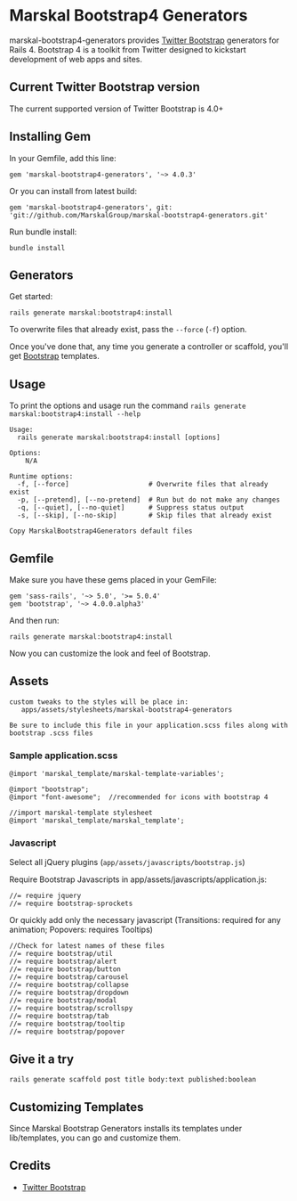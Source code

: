 # Marskal Bootstrap4 Generators

marskal-bootstrap4-generators provides [Twitter Bootstrap](http://getbootstrap.com/) generators for Rails 4. Bootstrap 4 is a toolkit from Twitter designed to kickstart development of web apps and sites.

## Current Twitter Bootstrap version

The current supported version of Twitter Bootstrap is 4.0+

## Installing Gem

In your Gemfile, add this line:

    gem 'marskal-bootstrap4-generators', '~> 4.0.3'

Or you can install from latest build:

    gem 'marskal-bootstrap4-generators', git: 'git://github.com/MarskalGroup/marskal-bootstrap4-generators.git'

Run bundle install:

    bundle install

## Generators

Get started:

    rails generate marskal:bootstrap4:install

To overwrite files that already exist, pass the `--force` (`-f`) option.

Once you've done that, any time you generate a controller or scaffold, you'll get [Bootstrap](http://twitter.github.com/bootstrap/) templates.

## Usage

To print the options and usage run the command `rails generate marskal:bootstrap4:install --help`

    Usage:
      rails generate marskal:bootstrap4:install [options]

    Options:
        N/A
  
    Runtime options:
      -f, [--force]                    # Overwrite files that already exist
      -p, [--pretend], [--no-pretend]  # Run but do not make any changes
      -q, [--quiet], [--no-quiet]      # Suppress status output
      -s, [--skip], [--no-skip]        # Skip files that already exist

    Copy MarskalBootstrap4Generators default files

## Gemfile

Make sure you have these gems placed in your GemFile:

    gem 'sass-rails', '~> 5.0', '>= 5.0.4'
    gem 'bootstrap', '~> 4.0.0.alpha3'

And then run:

    rails generate marskal:bootstrap4:install 

Now you can customize the look and feel of Bootstrap.

## Assets

    custom tweaks to the styles will be place in:
       apps/assets/stylesheets/marskal-bootstrap4-generators
    
    Be sure to include this file in your application.scss files along with bootstrap .scss files
    
### Sample application.scss

    @import 'marskal_template/marskal-template-variables';
    
    @import "bootstrap";
    @import "font-awesome";  //recommended for icons with bootstrap 4
    
    //import marskal-template stylesheet
    @import 'marskal_template/marskal_template';

### Javascript

Select all jQuery plugins (`app/assets/javascripts/bootstrap.js`)

Require Bootstrap Javascripts in app/assets/javascripts/application.js:

    //= require jquery
    //= require bootstrap-sprockets

Or quickly add only the necessary javascript (Transitions: required for any animation; Popovers: requires Tooltips)

    //Check for latest names of these files
    //= require bootstrap/util
    //= require bootstrap/alert
    //= require bootstrap/button
    //= require bootstrap/carousel
    //= require bootstrap/collapse
    //= require bootstrap/dropdown
    //= require bootstrap/modal
    //= require bootstrap/scrollspy
    //= require bootstrap/tab
    //= require bootstrap/tooltip
    //= require bootstrap/popover

## Give it a try

    rails generate scaffold post title body:text published:boolean


## Customizing Templates

Since Marskal Bootstrap Generators installs its templates under lib/templates, you can go and customize them.

## Credits

* [Twitter Bootstrap](http://getbootstrap.com)

